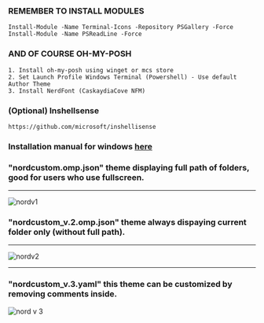 ### REMEMBER TO INSTALL MODULES
```
Install-Module -Name Terminal-Icons -Repository PSGallery -Force
Install-Module -Name PSReadLine -Force
```

### AND OF COURSE OH-MY-POSH
```
1. Install oh-my-posh using winget or mcs store
2. Set Launch Profile Windows Terminal (Powershell) - Use default Author Theme
3. Install NerdFont (CaskaydiaCove NFM)
```

### (Optional) Inshellsense
```
https://github.com/microsoft/inshellisense
```


### Installation manual for windows [here](https://ohmyposh.dev/docs/installation/windows)


### "nordcustom.omp.json" theme displaying full path of folders, good for users who use fullscreen.

___

![nordv1](https://github.com/user-attachments/assets/e00055d3-b51f-4a9a-b193-b8de575057e9)

### "nordcustom_v.2.omp.json" theme always dispaying current folder only (without full path).

___

![nordv2](https://github.com/user-attachments/assets/0bfac451-0d88-4c4e-a57e-68659a0f1337)

___

### "nordcustom_v.3.yaml" this theme can be customized by removing comments inside.

![nord v 3](https://github.com/AntonRyadovoy/pwsh_profile/assets/131811768/a26b847d-11ea-4c57-8972-51db06f3b6ea)
